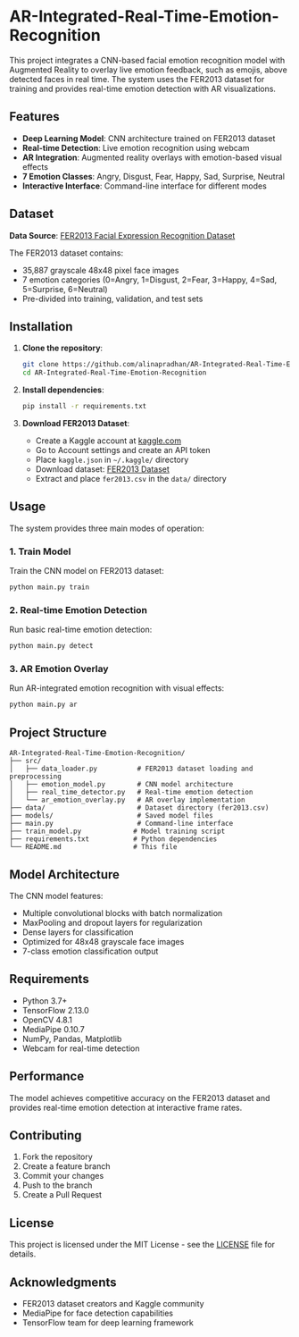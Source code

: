 # AR-Integrated-Real-Time-Emotion-Recognition

This project integrates a CNN-based facial emotion recognition model with Augmented Reality to overlay live emotion feedback, such as emojis, above detected faces in real time. The system uses the FER2013 dataset for training and provides real-time emotion detection with AR visualizations.

## Features

- **Deep Learning Model**: CNN architecture trained on FER2013 dataset
- **Real-time Detection**: Live emotion recognition using webcam
- **AR Integration**: Augmented reality overlays with emotion-based visual effects
- **7 Emotion Classes**: Angry, Disgust, Fear, Happy, Sad, Surprise, Neutral
- **Interactive Interface**: Command-line interface for different modes

## Dataset

**Data Source**: [FER2013 Facial Expression Recognition Dataset](https://www.kaggle.com/datasets/xavier00/fer2013-facial-expression-recognition-dataset)

The FER2013 dataset contains:
- 35,887 grayscale 48x48 pixel face images
- 7 emotion categories (0=Angry, 1=Disgust, 2=Fear, 3=Happy, 4=Sad, 5=Surprise, 6=Neutral)
- Pre-divided into training, validation, and test sets

## Installation

1. **Clone the repository**:
   ```bash
   git clone https://github.com/alinapradhan/AR-Integrated-Real-Time-Emotion-Recognition.git
   cd AR-Integrated-Real-Time-Emotion-Recognition
   ```

2. **Install dependencies**:
   ```bash
   pip install -r requirements.txt
   ```

3. **Download FER2013 Dataset**:
   - Create a Kaggle account at [kaggle.com](https://www.kaggle.com/)
   - Go to Account settings and create an API token
   - Place `kaggle.json` in `~/.kaggle/` directory
   - Download dataset: [FER2013 Dataset](https://www.kaggle.com/datasets/xavier00/fer2013-facial-expression-recognition-dataset)
   - Extract and place `fer2013.csv` in the `data/` directory

## Usage

The system provides three main modes of operation:

### 1. Train Model
Train the CNN model on FER2013 dataset:
```bash
python main.py train
```

### 2. Real-time Emotion Detection
Run basic real-time emotion detection:
```bash
python main.py detect
```

### 3. AR Emotion Overlay
Run AR-integrated emotion recognition with visual effects:
```bash
python main.py ar
```

## Project Structure

```
AR-Integrated-Real-Time-Emotion-Recognition/
├── src/
│   ├── data_loader.py          # FER2013 dataset loading and preprocessing
│   ├── emotion_model.py        # CNN model architecture
│   ├── real_time_detector.py   # Real-time emotion detection
│   └── ar_emotion_overlay.py   # AR overlay implementation
├── data/                       # Dataset directory (fer2013.csv)
├── models/                     # Saved model files
├── main.py                     # Command-line interface
├── train_model.py             # Model training script
├── requirements.txt           # Python dependencies
└── README.md                  # This file
```

## Model Architecture

The CNN model features:
- Multiple convolutional blocks with batch normalization
- MaxPooling and dropout layers for regularization
- Dense layers for classification
- Optimized for 48x48 grayscale face images
- 7-class emotion classification output

## Requirements

- Python 3.7+
- TensorFlow 2.13.0
- OpenCV 4.8.1
- MediaPipe 0.10.7
- NumPy, Pandas, Matplotlib
- Webcam for real-time detection

## Performance

The model achieves competitive accuracy on the FER2013 dataset and provides real-time emotion detection at interactive frame rates.

## Contributing

1. Fork the repository
2. Create a feature branch
3. Commit your changes
4. Push to the branch
5. Create a Pull Request

## License

This project is licensed under the MIT License - see the [LICENSE](LICENSE) file for details.

## Acknowledgments

- FER2013 dataset creators and Kaggle community
- MediaPipe for face detection capabilities
- TensorFlow team for deep learning framework
